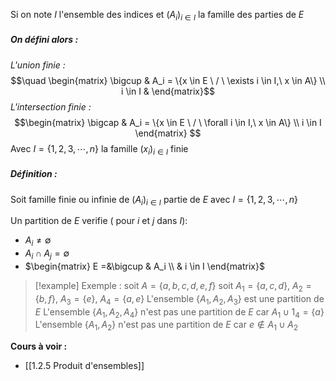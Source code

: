 Si on note $I$ l'ensemble des indices  et $(A_i)_{i\in I}$ la famille des parties de $E$

##### On défini alors :

_L'union finie :_ $$\quad \begin{matrix} \bigcup & A_i = \{x \in E \ / \ \exists i \in I,\ x \in A\} \\ i \in I & \end{matrix}$$
_L'intersection finie :_
$$\begin{matrix}
\bigcap & A_i = \{x \in E \ / \ \forall i \in I,\ x \in A\} \\
i \in I
\end{matrix}
$$
Avec $I = \{1, 2, 3, \cdots, n\}$ la famille $(x_i)_{i \in I}$ finie

##### Définition :

Soit famille finie ou infinie de $(A_i)_{i \in I}$ partie de $E$ avec $I = \{1, 2, 3, \cdots, n \}$

Un partition de $E$ verifie ( pour $i$ et $j$ dans $I$):
- $A_i \neq \emptyset$
- $A_i \cap A_j = \emptyset$
- $\begin{matrix} E =&\bigcup & A_i \\ & i \in I \end{matrix}$


>[!example] Exemple :
>soit $A = \{a,b,c,d,e,f\}$
>soit $A_1 = \{a, c, d\},\ A_2 =\{b, f\},\ A_3 = \{e\},\ A_4 = \{a, e\}$
>L'ensemble $\{A_1, A_2, A_3\}$ est une partition de $E$ 
>L'ensemble $\{A_1, A_2, A_4\}$ n'est pas une partition de $E$ car $A_1 \cup 1_4 = \{a\}$
>L'ensemble $\{A_1, A_2\}$ n'est pas une partition de $E$ car $e \notin A_1 \cup A_2$ 

**Cours à voir :**
- [[1.2.5 Produit d'ensembles]]
